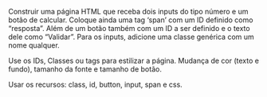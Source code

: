 Construir uma página HTML que receba dois inputs do tipo número e um botão de calcular. Coloque ainda uma tag ‘span’ com um ID definido como “resposta”. Além de um botão também com um ID a ser definido e o texto dele como “Validar”. Para os inputs, adicione uma classe genérica com um nome qualquer.

Use os IDs, Classes ou tags para estilizar a página. Mudança de cor (texto e fundo), tamanho da fonte e tamanho de botão.

Usar os recursos: class, id, button, input, span e css.
